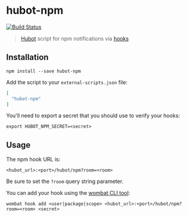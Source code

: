 # hubot-npm

[![Build Status](https://travis-ci.org/robinjmurphy/hubot-npm.svg?branch=master)](https://travis-ci.org/robinjmurphy/hubot-npm)

> [Hubot](https://hubot.github.com/) script for npm notifications via [hooks](http://blog.npmjs.org/post/145260155635/introducing-hooks-get-notifications-of-npm)

## Installation

```
npm install --save hubot-npm
```

Add the script to your `external-scripts.json` file:

```json
[
  "hubot-npm"
]
```

You'll need to export a secret that you should use to verify your hooks:

```
export HUBOT_NPM_SECRET=<secret>
```

## Usage

The npm hook URL is:

```
<hubot_url>:<port>/hubot/npm?room=<room>
```

Be sure to set the `?room` query string parameter.

You can add your hook using the [wombat CLI tool](https://www.npmjs.com/package/wombat):

```
wombat hook add <user|package|scope> <hubot_url>:<port>/hubot/npm?room=<room> <secret>
```
